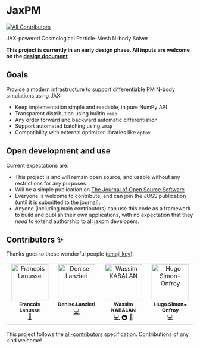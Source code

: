 # JaxPM
<!-- ALL-CONTRIBUTORS-BADGE:START - Do not remove or modify this section -->
[![All Contributors](https://img.shields.io/badge/all_contributors-4-orange.svg?style=flat-square)](#contributors-)
<!-- ALL-CONTRIBUTORS-BADGE:END -->
JAX-powered Cosmological Particle-Mesh N-body Solver

**This project is currently in an early design phase. All inputs are welcome on the [design document](https://github.com/DifferentiableUniverseInitiative/JaxPM/blob/main/design.md)**

## Goals

Provide a modern infrastructure to support differentiable PM N-body simulations using JAX:
- Keep implementation simple and readable, in pure NumPy API
- Transparent distribution using builtin `xmap`
- Any order forward and backward automatic differentiation
- Support automated batching using `vmap`
- Compatibility with external optimizer libraries like `optax`

## Open development and use

Current expectations are:
- This project is and will remain open source, and usable without any restrictions for any purposes
- Will be a simple publication on [The Journal of Open Source Software](https://joss.theoj.org/)
- Everyone is welcome to contribute, and can join the JOSS publication (until it is submitted to the journal).
- Anyone (including main contributors) can use this code as a framework to build and publish their own applications, with no expectation that they *need* to extend authorship to all jaxpm developers.


## Contributors ✨

Thanks goes to these wonderful people ([emoji key](https://allcontributors.org/docs/en/emoji-key)):

<!-- ALL-CONTRIBUTORS-LIST:START - Do not remove or modify this section -->
<!-- prettier-ignore-start -->
<!-- markdownlint-disable -->
<table>
  <tbody>
    <tr>
      <td align="center" valign="top" width="14.28%"><a href="http://flanusse.net"><img src="https://avatars.githubusercontent.com/u/861591?v=4?s=100" width="100px;" alt="Francois Lanusse"/><br /><sub><b>Francois Lanusse</b></sub></a><br /><a href="#ideas-EiffL" title="Ideas, Planning, & Feedback">🤔</a></td>
      <td align="center" valign="top" width="14.28%"><a href="https://github.com/dlanzieri"><img src="https://avatars.githubusercontent.com/u/72620117?v=4?s=100" width="100px;" alt="Denise Lanzieri"/><br /><sub><b>Denise Lanzieri</b></sub></a><br /><a href="https://github.com/DifferentiableUniverseInitiative/JaxPM/commits?author=dlanzieri" title="Code">💻</a></td>
      <td align="center" valign="top" width="14.28%"><a href="https://github.com/ASKabalan"><img src="https://avatars.githubusercontent.com/u/83787080?v=4?s=100" width="100px;" alt="Wassim KABALAN"/><br /><sub><b>Wassim KABALAN</b></sub></a><br /><a href="https://github.com/DifferentiableUniverseInitiative/JaxPM/commits?author=ASKabalan" title="Code">💻</a> <a href="#infra-ASKabalan" title="Infrastructure (Hosting, Build-Tools, etc)">🚇</a> <a href="https://github.com/DifferentiableUniverseInitiative/JaxPM/pulls?q=is%3Apr+reviewed-by%3AASKabalan" title="Reviewed Pull Requests">👀</a></td>
      <td align="center" valign="top" width="14.28%"><a href="https://github.com/hsimonfroy"><img src="https://avatars.githubusercontent.com/u/85559558?v=4?s=100" width="100px;" alt="Hugo Simon-Onfroy"/><br /><sub><b>Hugo Simon-Onfroy</b></sub></a><br /><a href="https://github.com/DifferentiableUniverseInitiative/JaxPM/commits?author=hsimonfroy" title="Code">💻</a></td>
    </tr>
  </tbody>
</table>

<!-- markdownlint-restore -->
<!-- prettier-ignore-end -->

<!-- ALL-CONTRIBUTORS-LIST:END -->

This project follows the [all-contributors](https://github.com/all-contributors/all-contributors) specification. Contributions of any kind welcome!
